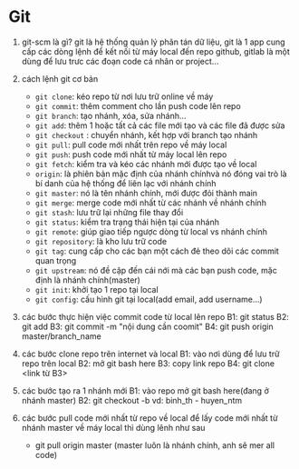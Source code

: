 # Git

1. git-scm là gì?
    git là hệ thống quản lý phân tán dữ liệu,
    git là 1 app cung cấp các dòng lệnh để kết nối từ máy local đến repo
    github, gitlab là một dùng để lưu trưc các đoạn code cá nhân or project...

2. cách lệnh git cơ bản
    + ```git clone```: kéo repo từ nơi lưu trữ online về máy 
    + ```git commit```: thêm comment cho lần push code lên repo
    + ```git branch```: tạo nhánh, xóa, sửa nhánh...
    + ```git add```: thêm 1 hoặc tất cả các file mới tạo và các file đã được sửa
    + ```git checkout``` : chuyển nhánh, kết hợp với branch tạo nhánh
    + ```git pull```: pull code mới nhất trên repo về máy local
    + ```git push```: push code mới nhất từ máy local lên repo
    + ```git fetch```: kiểm tra và kéo các nhánh mới được tạo về local
    + ```origin```: là phiên bản mặc định của nhánh chínhvà nó đóng vai trò là bí danh của hệ thống
    để liên lạc với nhánh chính
    + ```git master```: nó là tên nhánh chính, mới được đỏi thành main
    + ```git merge```: merge code mới nhất từ các nhánh về nhánh chính
    + ```git stash```: lưu trữ lại những file thay đổi
    + ```git status```: kiểm tra trạng thái hiện tại của nhánh
    + ```git remote```: giúp giao tiếp ngược dòng từ local vs nhánh chính
    + ```git repository```: là kho lưu trữ code
    + ```git tag```: cung cấp cho các bạn một cách đẻ theo dõi các commit quan trọng
    + ```git upstream```: nó đề cập đến cái nới mà các bạn push code, mặc định là nhánh chính(master)
    + ```git init```: khởi tạo 1 repo tại local
    + ```git config```: cấu hình git tại local(add email, add username...)

3. các bước thực hiện việc commit code từ local lên repo
    B1: git status
    B2: git add
    B3: git commit -m "nội dung cần coomit"
    B4: git push origin master/branch_name

4. các bước clone repo trên internet và local
    B1: vào nơi dùng để lưu trữ repo trên local
    B2: mở git bash here
    B3: copy link repo
    B4: git clone <link từ B3>

5. các bước tạo ra 1 nhánh mới
    B1: vào repo mở git bash here(đang ở nhánh master)
    B2: git checkout -b <branch name> vd: binh_th - huyen_ntm

6. các bước pull code mới nhất từ repo về local
    để lấy code mới nhất từ nhánh master về máy local thì dùng lênh như sau
    - git pull origin master (master luôn là nhánh chính, anh sẽ mer all code)
